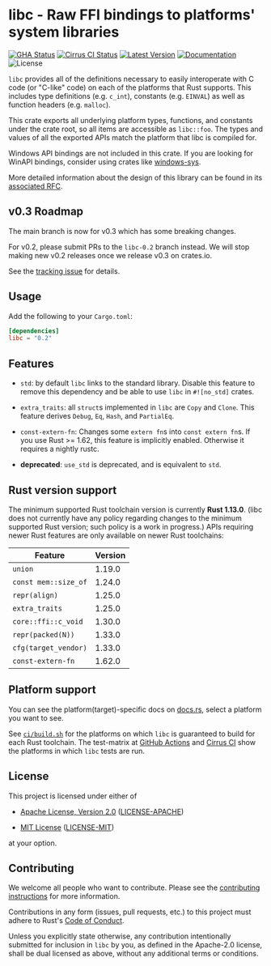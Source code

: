 # libc - Raw FFI bindings to platforms' system libraries

[![GHA Status]][GitHub Actions] [![Cirrus CI Status]][Cirrus CI] [![Latest Version]][crates.io] [![Documentation]][docs.rs] ![License]

`libc` provides all of the definitions necessary to easily interoperate with C
code (or "C-like" code) on each of the platforms that Rust supports. This
includes type definitions (e.g. `c_int`), constants (e.g. `EINVAL`) as well as
function headers (e.g. `malloc`).

This crate exports all underlying platform types, functions, and constants under
the crate root, so all items are accessible as `libc::foo`. The types and values
of all the exported APIs match the platform that libc is compiled for.

Windows API bindings are not included in this crate. If you are looking for
WinAPI bindings, consider using crates like [windows-sys].

More detailed information about the design of this library can be found in its
[associated RFC][rfc].

[rfc]: https://github.com/rust-lang/rfcs/blob/HEAD/text/1291-promote-libc.md
[windows-sys]: https://docs.rs/windows-sys

## v0.3 Roadmap

The main branch is now for v0.3 which has some breaking changes.

For v0.2, please submit PRs to the `libc-0.2` branch instead. We will stop
making new v0.2 releases once we release v0.3 on crates.io.

See the [tracking issue](https://github.com/rust-lang/libc/issues/3248) for
details.

## Usage

Add the following to your `Cargo.toml`:

```toml
[dependencies]
libc = "0.2"
```

## Features

* `std`: by default `libc` links to the standard library. Disable this feature
  to remove this dependency and be able to use `libc` in `#![no_std]` crates.

* `extra_traits`: all `struct`s implemented in `libc` are `Copy` and `Clone`.
  This feature derives `Debug`, `Eq`, `Hash`, and `PartialEq`.

* `const-extern-fn`: Changes some `extern fn`s into `const extern fn`s. If you
  use Rust >= 1.62, this feature is implicitly enabled. Otherwise it requires a
  nightly rustc.

* **deprecated**: `use_std` is deprecated, and is equivalent to `std`.

## Rust version support

The minimum supported Rust toolchain version is currently **Rust 1.13.0**. (libc
does not currently have any policy regarding changes to the minimum supported
Rust version; such policy is a work in progress.) APIs requiring newer Rust
features are only available on newer Rust toolchains:

| Feature              | Version |
| -------------------- | ------- |
| `union`              | 1.19.0  |
| `const mem::size_of` | 1.24.0  |
| `repr(align)`        | 1.25.0  |
| `extra_traits`       | 1.25.0  |
| `core::ffi::c_void`  | 1.30.0  |
| `repr(packed(N))`    | 1.33.0  |
| `cfg(target_vendor)` | 1.33.0  |
| `const-extern-fn`    | 1.62.0  |

## Platform support

You can see the platform(target)-specific docs on [docs.rs], select a platform
you want to see.

See [`ci/build.sh`](https://github.com/rust-lang/libc/blob/HEAD/ci/build.sh) for
the platforms on which `libc` is guaranteed to build for each Rust toolchain.
The test-matrix at [GitHub Actions] and [Cirrus CI] show the platforms in which
`libc` tests are run.

<div class="platform_docs"></div>

## License

This project is licensed under either of

* [Apache License, Version 2.0](https://www.apache.org/licenses/LICENSE-2.0)
  ([LICENSE-APACHE](https://github.com/rust-lang/libc/blob/HEAD/LICENSE-APACHE))

* [MIT License](https://opensource.org/licenses/MIT)
  ([LICENSE-MIT](https://github.com/rust-lang/libc/blob/HEAD/LICENSE-MIT))

at your option.

## Contributing

We welcome all people who want to contribute. Please see the
[contributing instructions] for more information.

[contributing instructions]: https://github.com/rust-lang/libc/blob/HEAD/CONTRIBUTING.md

Contributions in any form (issues, pull requests, etc.) to this project must
adhere to Rust's [Code of Conduct].

[Code of Conduct]: https://www.rust-lang.org/policies/code-of-conduct

Unless you explicitly state otherwise, any contribution intentionally submitted
for inclusion in `libc` by you, as defined in the Apache-2.0 license, shall be
dual licensed as above, without any additional terms or conditions.

[GitHub Actions]: https://github.com/rust-lang/libc/actions
[GHA Status]: https://github.com/rust-lang/libc/workflows/CI/badge.svg
[Cirrus CI]: https://cirrus-ci.com/github/rust-lang/libc
[Cirrus CI Status]: https://api.cirrus-ci.com/github/rust-lang/libc.svg
[crates.io]: https://crates.io/crates/libc
[Latest Version]: https://img.shields.io/crates/v/libc.svg
[Documentation]: https://docs.rs/libc/badge.svg
[docs.rs]: https://docs.rs/libc
[License]: https://img.shields.io/crates/l/libc.svg
